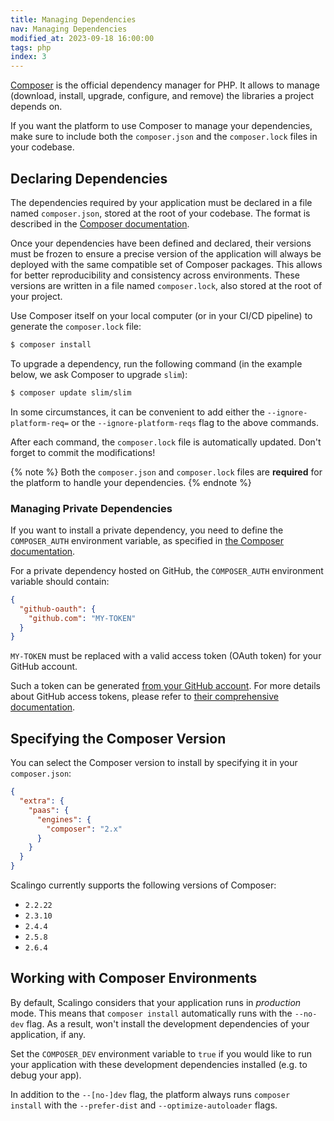 ```yaml
---
title: Managing Dependencies
nav: Managing Dependencies
modified_at: 2023-09-18 16:00:00
tags: php
index: 3
---
```


[Composer](https://getcomposer.org) is the official dependency manager for PHP.
It allows to manage (download, install, upgrade, configure, and remove) the
libraries a project depends on.

If you want the platform to use Composer to manage your dependencies, make sure
to include both the `composer.json` and the `composer.lock` files in your
codebase.

## Declaring Dependencies

The dependencies required by your application must be declared in a file named
`composer.json`, stored at the root of your codebase. The format is described
in the [Composer documentation](https://getcomposer.org/doc/01-basic-usage.md).

Once your dependencies have been defined and declared, their versions must be
frozen to ensure a precise version of the application will always be deployed
with the same compatible set of Composer packages. This allows for better
reproducibility and consistency across environments. These versions are written
in a file named `composer.lock`, also stored at the root of your project.

Use Composer itself on your local computer (or in your CI/CD pipeline) to
generate the `composer.lock` file:

```bash
$ composer install
```

To upgrade a dependency, run the following command (in the example below, we
ask Composer to upgrade `slim`):

```bash
$ composer update slim/slim
```

In some circumstances, it can be convenient to add either the
`--ignore-platform-req=` or the `--ignore-platform-reqs` flag to the above
commands.

After each command, the `composer.lock` file is automatically updated. Don't
forget to commit the modifications!

{% note %}
    Both the `composer.json` and `composer.lock` files are **required** for the
    platform to handle your dependencies.
{% endnote %}

### Managing Private Dependencies

If you want to install a private dependency, you need to define the
`COMPOSER_AUTH` environment variable, as specified in
[the Composer documentation](https://getcomposer.org/doc/03-cli.md#composer-auth).

For a private dependency hosted on GitHub, the `COMPOSER_AUTH` environment
variable should contain:

```json
{
  "github-oauth": {
    "github.com": "MY-TOKEN"
  }
}
```

`MY-TOKEN` must be replaced with a valid access token (OAuth token) for your
GitHub account.

Such a token can be generated [from your GitHub account](https://github.com/settings/tokens).
For more details about GitHub access tokens, please refer to [their
comprehensive documentation](https://docs.github.com/en/authentication/keeping-your-account-and-data-secure/managing-your-personal-access-tokens).

## Specifying the Composer Version

You can select the Composer version to install by specifying it in your
`composer.json`:

```json
{
  "extra": {
    "paas": {
      "engines": {
        "composer": "2.x"
      }
    }
  }
}
```

Scalingo currently supports the following versions of Composer:

- `2.2.22`
- `2.3.10`
- `2.4.4`
- `2.5.8`
- `2.6.4`

## Working with Composer Environments

By default, Scalingo considers that your application runs in *production* mode.
This means that `composer install` automatically runs with the `--no-dev` flag.
As a result, won't install the development dependencies of your application, if
any.

Set the `COMPOSER_DEV` environment variable to `true` if you would like to run your application with these
development dependencies installed (e.g. to debug your app).

In addition to the `--[no-]dev` flag, the platform always runs
`composer install` with the `--prefer-dist` and `--optimize-autoloader` flags.
